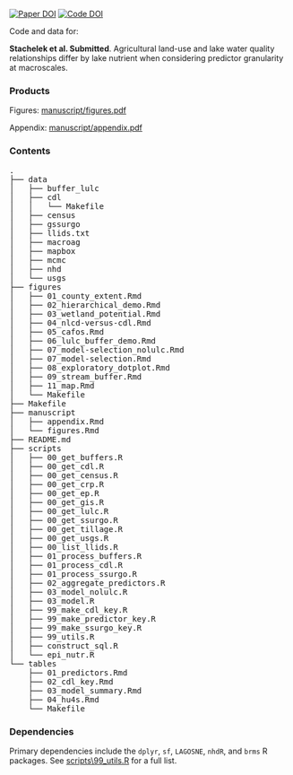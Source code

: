 [![Paper DOI](https://img.shields.io/badge/Paper-DOI-blue.svg)]() [![Code DOI](https://zenodo.org/badge/123951266.svg)](https://zenodo.org/badge/latestdoi/123951266)

Code and data
for:

**Stachelek et al. Submitted**. Agricultural land-use and lake water quality relationships differ by lake nutrient when considering predictor granularity at macroscales.

### Products

Figures: [manuscript/figures.pdf](manuscript/figures.pdf)

Appendix: [manuscript/appendix.pdf](manuscript/figures.pdf)

### Contents

<!--- tree -I '*.pdf|NLCD|*.png|*.tex|*.tif*|RAW|*.html|*.Rproj|EXTRACTIONS|backup*|old|*.jpg|*.csv|*.gpkg|*.js|cafos|fe|re|reilly*|rosm.cache|*.rds|*.xls|*.xlsx|re_40|*.sql|fe_nolulc|example*|temp.py|diagram|cdlTools.*|USGS.R|rnassqs.R|riparian_lulc.R|explore_lagos_ag.R' -->

<pre>
.
├── data
│   ├── buffer_lulc
│   ├── cdl
│   │   └── Makefile
│   ├── census
│   ├── gssurgo
│   ├── llids.txt
│   ├── macroag
│   ├── mapbox
│   ├── mcmc
│   ├── nhd
│   └── usgs
├── figures
│   ├── 01_county_extent.Rmd
│   ├── 02_hierarchical_demo.Rmd
│   ├── 03_wetland_potential.Rmd
│   ├── 04_nlcd-versus-cdl.Rmd
│   ├── 05_cafos.Rmd
│   ├── 06_lulc_buffer_demo.Rmd
│   ├── 07_model-selection_nolulc.Rmd
│   ├── 07_model-selection.Rmd
│   ├── 08_exploratory_dotplot.Rmd
│   ├── 09_stream_buffer.Rmd
│   ├── 11_map.Rmd
│   └── Makefile
├── Makefile
├── manuscript
│   ├── appendix.Rmd
│   └── figures.Rmd
├── README.md
├── scripts
│   ├── 00_get_buffers.R
│   ├── 00_get_cdl.R
│   ├── 00_get_census.R
│   ├── 00_get_crp.R
│   ├── 00_get_ep.R
│   ├── 00_get_gis.R
│   ├── 00_get_lulc.R
│   ├── 00_get_ssurgo.R
│   ├── 00_get_tillage.R
│   ├── 00_get_usgs.R
│   ├── 00_list_llids.R
│   ├── 01_process_buffers.R
│   ├── 01_process_cdl.R
│   ├── 01_process_ssurgo.R
│   ├── 02_aggregate_predictors.R
│   ├── 03_model_nolulc.R
│   ├── 03_model.R
│   ├── 99_make_cdl_key.R
│   ├── 99_make_predictor_key.R
│   ├── 99_make_ssurgo_key.R
│   ├── 99_utils.R
│   ├── construct_sql.R
│   └── epi_nutr.R
└── tables
    ├── 01_predictors.Rmd
    ├── 02_cdl_key.Rmd
    ├── 03_model_summary.Rmd
    ├── 04_hu4s.Rmd
    └── Makefile
</pre>

### Dependencies

Primary dependencies include the `dplyr`, `sf`, `LAGOSNE`, `nhdR`, and `brms` R packages. See [scripts\99_utils.R](scripts\99_utils.R) for a full list.
